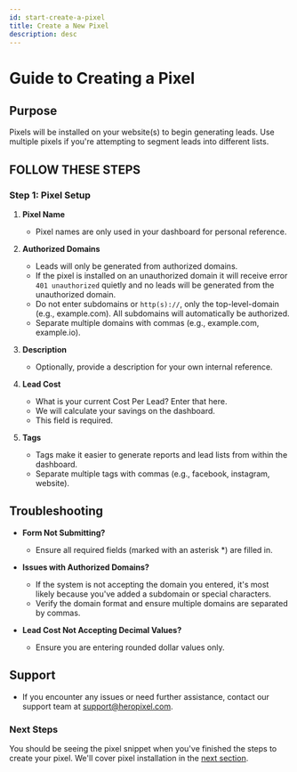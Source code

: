 ```yaml
---
id: start-create-a-pixel
title: Create a New Pixel
description: desc
---
```


# Guide to Creating a Pixel

## Purpose

Pixels will be installed on your website(s) to begin generating leads. Use multiple pixels if you're attempting to segment leads into different lists.

## FOLLOW THESE STEPS

### Step 1: Pixel Setup

1. **Pixel Name**

   - Pixel names are only used in your dashboard for personal reference.

2. **Authorized Domains**

   - Leads will only be generated from authorized domains.
   - If the pixel is installed on an unauthorized domain it will receive error `401 unauthorized` quietly and no leads will be generated from the unauthorized domain.
   - Do not enter subdomains or `http(s)://`, only the top-level-domain (e.g., example.com). All subdomains will automatically be authorized.
   - Separate multiple domains with commas (e.g., example.com, example.io).

3. **Description**

   - Optionally, provide a description for your own internal reference.

4. **Lead Cost**

   - What is your current Cost Per Lead? Enter that here.
   - We will calculate your savings on the dashboard.
   - This field is required.

5. **Tags**
   - Tags make it easier to generate reports and lead lists from within the dashboard.
   - Separate multiple tags with commas (e.g., facebook, instagram, website).

## Troubleshooting

- **Form Not Submitting?**

  - Ensure all required fields (marked with an asterisk \*) are filled in.

- **Issues with Authorized Domains?**

  - If the system is not accepting the domain you entered, it's most likely because you've added a subdomain or special characters.
  - Verify the domain format and ensure multiple domains are separated by commas.

- **Lead Cost Not Accepting Decimal Values?**
  - Ensure you are entering rounded dollar values only.

## Support

- If you encounter any issues or need further assistance, contact our support team at [support@heropixel.com](mailto:support@heropixel.com).

### Next Steps

You should be seeing the pixel snippet when you've finished the steps to create your pixel. We'll cover pixel installation in the [next section](/docs/start-pixel-installation).
